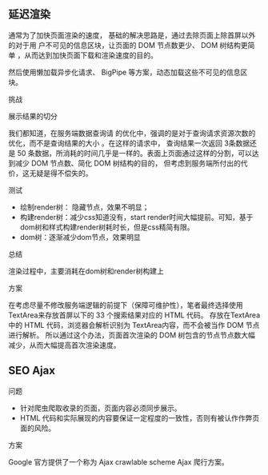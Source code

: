 ## 延迟渲染

通常为了加快页面渲染的速度， 基础的解决思路是，通过去除页面上除首屏以外的对于用 户不可见的信息区块，让页面的 DOM 节点数更少、 DOM 树结构更简单 ，从而达到加快页面下载和渲染速度的目的。

然后使用懒加载异步化请求、 BigPipe 等方案，动态加载这些不可见的信息区块。



挑战

展示结果的切分

我们都知道，在服务端数据查询请 的优化中，强调的是对于查询请求资源次数的优化，而不是查询结果的大小 。在这样的请求中， 查询结果一次返回 3条数据还是 50 条数据，所消耗的时间几乎是一样的。表面上页面通过这样的分割，可以达到减少 DOM 节点数、简化 DOM 树结构的目的， 但考虑到服务端所付出的代价，这无疑是得不偿失的。



测试

- 绘制render树： 隐藏节点，效果不明显；
- 构建render树：减少css知道没有，start render时间大幅提前。可知，基于dom树和样式构建render树耗时长，但是css精简有限。
- dom树：逐渐减少dom节点，效果明显



总结

渲染过程中，主要消耗在dom树和render树构建上

方案

在考虑尽量不修改服务端逻辑的前提下（保障可维护性），笔者最终选择使用 TextArea来存放首屏以下的 33 个搜索结果对应的 HTML 代码。 存放在TextArea 中的 HTML 代码，浏览器会解析识别为 TextArea内容，而不会被当作 DOM 节点进行解析。 所以通过这个办法，页面首次渲染的 DOM 树包含的节点节点数大幅减少，从而大幅提高首次渲染速度。





## SEO Ajax

问题

- 针对爬虫爬取收录的页面，页面内容必须同步展示。
- HTML 代码和实际展现的内容要保证一定程度的一致性，否则有被认作作弊页面的风险。



方案

Google 官方提供了一个称为 Ajax crawlable scheme Ajax 爬行方案。





















